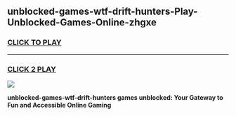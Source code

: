 
## unblocked-games-wtf-drift-hunters-Play-Unblocked-Games-Online-zhgxe
<h3>
<a href="https://premium76.site?title=unblocked-games-wtf-drift-hunters&ref=25A">CLICK TO PLAY</a></h3>
<hr>

<h3>
<a href="https://premium76.site?title=unblocked-games-wtf-drift-hunters&ref=25A">CLICK 2 PLAY</a>
  
</h3>

<a href="https://premium76.site?title=unblocked-games-wtf-drift-hunters&ref=25A"><img src="https://clearcache.store/games.png"></a>


**unblocked-games-wtf-drift-hunters games unblocked: Your Gateway to Fun and Accessible Online Gaming**
